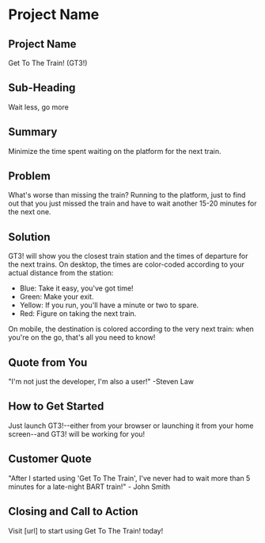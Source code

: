 # Project Name #

<!-- 
> This material was originally posted [here](http://www.quora.com/What-is-Amazons-approach-to-product-development-and-product-management). It is reproduced here for posterities sake.

There is an approach called "working backwards" that is widely used at Amazon. They work backwards from the customer, rather than starting with an idea for a product and trying to bolt customers onto it. While working backwards can be applied to any specific product decision, using this approach is especially important when developing new products or features.

For new initiatives a product manager typically starts by writing an internal press release announcing the finished product. The target audience for the press release is the new/updated product's customers, which can be retail customers or internal users of a tool or technology. Internal press releases are centered around the customer problem, how current solutions (internal or external) fail, and how the new product will blow away existing solutions.

If the benefits listed don't sound very interesting or exciting to customers, then perhaps they're not (and shouldn't be built). Instead, the product manager should keep iterating on the press release until they've come up with benefits that actually sound like benefits. Iterating on a press release is a lot less expensive than iterating on the product itself (and quicker!).

If the press release is more than a page and a half, it is probably too long. Keep it simple. 3-4 sentences for most paragraphs. Cut out the fat. Don't make it into a spec. You can accompany the press release with a FAQ that answers all of the other business or execution questions so the press release can stay focused on what the customer gets. My rule of thumb is that if the press release is hard to write, then the product is probably going to suck. Keep working at it until the outline for each paragraph flows. 

Oh, and I also like to write press-releases in what I call "Oprah-speak" for mainstream consumer products. Imagine you're sitting on Oprah's couch and have just explained the product to her, and then you listen as she explains it to her audience. That's "Oprah-speak", not "Geek-speak".

Once the project moves into development, the press release can be used as a touchstone; a guiding light. The product team can ask themselves, "Are we building what is in the press release?" If they find they're spending time building things that aren't in the press release (overbuilding), they need to ask themselves why. This keeps product development focused on achieving the customer benefits and not building extraneous stuff that takes longer to build, takes resources to maintain, and doesn't provide real customer benefit (at least not enough to warrant inclusion in the press release).
 -->
 
## Project Name ##
  Get To The Train! (GT3!)

## Sub-Heading ##
  Wait less, go more

## Summary ##
  Minimize the time spent waiting on the platform for the next train.

## Problem ##
  What's worse than missing the train? Running to the platform, just to find out that you just missed the train and have to wait another 15-20 minutes for the next one.

## Solution ##
  GT3! will show you the closest train station and the times of departure for the next trains. On desktop, the times are color-coded according to your actual distance from the station:
  - Blue: Take it easy, you've got time!
  - Green: Make your exit.
  - Yellow: If you run, you'll have a minute or two to spare.
  - Red: Figure on taking the next train.

  On mobile, the destination is colored according to the very next train: when you're on the go, that's all you need to know!

## Quote from You ##
  "I'm not just the developer, I'm also a user!" -Steven Law

## How to Get Started ##
  Just launch GT3!--either from your browser or launching it from your home screen--and GT3! will be working for you!

## Customer Quote ##
  "After I started using 'Get To The Train', I've never had to wait more than 5 minutes for a late-night BART train!" - John Smith

## Closing and Call to Action ##
  Visit [url] to start using Get To The Train! today!
